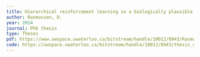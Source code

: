 ```yaml
---
title: Hierarchical reinforcement learning in a biologically plausible neural architecture
author: Rasmussen, D.
year: 2014
journal: PhD thesis
type: Theses
pdf: https://www.uwspace.uwaterloo.ca/bitstream/handle/10012/8943/Rasmussen_Daniel.pdf
code: https://uwspace.uwaterloo.ca/bitstream/handle/10012/8943/thesis_code.zip
---
```

